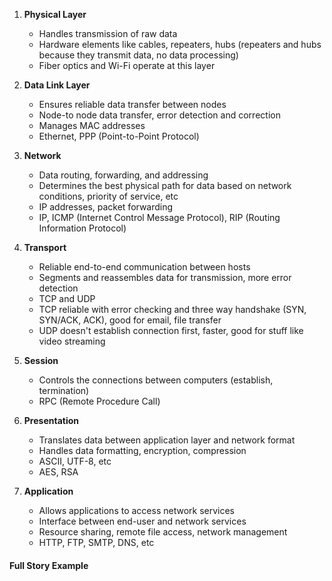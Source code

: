 
1. **Physical Layer**
	* Handles transmission of raw data
	* Hardware elements like cables, repeaters, hubs (repeaters and hubs because they transmit data, no data processing)
	* Fiber optics and Wi-Fi operate at this layer

2. **Data Link Layer**
	* Ensures reliable data transfer between nodes
	* Node-to node data transfer, error detection and correction
	* Manages MAC addresses
	* Ethernet, PPP (Point-to-Point Protocol)

3. **Network**
	* Data routing, forwarding, and addressing
	* Determines the best physical path for data based on network conditions, priority of service, etc
	* IP addresses, packet forwarding
	* IP, ICMP (Internet Control Message Protocol), RIP (Routing Information Protocol)

4. **Transport**
	* Reliable end-to-end communication between hosts
	* Segments and reassembles data for transmission, more error detection
	* TCP and UDP
	* TCP reliable with error checking and three way handshake (SYN, SYN/ACK, ACK), good for email, file transfer
	* UDP doesn't establish connection first, faster, good for stuff like video streaming

5. **Session**
	* Controls the connections between computers (establish, termination)
	* RPC (Remote Procedure Call)

6. **Presentation**
	* Translates data between application layer and network format
	* Handles data formatting, encryption, compression
	* ASCII, UTF-8, etc
	* AES, RSA

7. **Application**
	* Allows applications to access network services
	* Interface between end-user and network services
	* Resource sharing, remote file access, network management
	* HTTP, FTP, SMTP, DNS, etc

#### Full Story Example
 